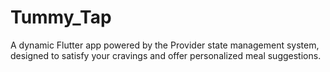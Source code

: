 # Tummy_Tap
A dynamic Flutter app powered by the Provider state management system, designed to satisfy your cravings and offer personalized meal suggestions.
